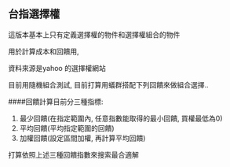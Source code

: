 台指選擇權
---

這版本基本上只有定義選擇權的物件和選擇權組合的物件

用於計算成本和回饋用, 

資料來源是yahoo 的選擇權網站


目前用隨機組合測試, 目前打算用蟻群搭配下列回饋來做組合選擇..

####回饋計算目前分三種指標:
1. 最少回饋(在指定範圍內, 任意指數能取得的最小回饋, 買權最低為0)
2. 平均回饋(平均指定範圍的回饋)
3. 加權回饋(設定區間加權, 再計算平均回饋)

打算依照上述三種回饋指數來搜索最合適解
